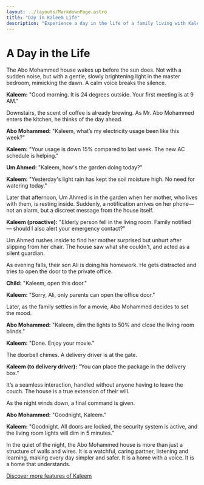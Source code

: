 ```yaml
---
layout: ../layouts/MarkdownPage.astro
title: "Day in Kaleem Life"
description: "Experience a day in the life of a family living with Kaleem. A short story about a home that listens, understands, and cares."
---
```


# A Day in the Life

The Abo Mohammed house wakes up before the sun does. Not with a sudden noise, but with a gentle, slowly brightening light in the master bedroom, mimicking the dawn. A calm voice breaks the silence.

**Kaleem:** "Good morning. It is 24 degrees outside. Your first meeting is at 9 AM."

Downstairs, the scent of coffee is already brewing. As Mr. Abo Mohammed enters the kitchen, he thinks of the day ahead.

**Abo Mohammed:** "Kaleem, what’s my electricity usage been like this week?"

**Kaleem:** "Your usage is down 15% compared to last week. The new AC schedule is helping."

**Um Ahmed:** "Kaleem, how's the garden doing today?"

**Kaleem:** "Yesterday's light rain has kept the soil moisture high. No need for watering today."

Later that afternoon, Um Ahmed is in the garden when her mother, who lives with them, is resting inside. Suddenly, a notification arrives on her phone—not an alarm, but a discreet message from the house itself.

**Kaleem (proactive):** "Elderly person fell in the living room. Family notified — should I also alert your emergency contact?"

Um Ahmed rushes inside to find her mother surprised but unhurt after slipping from her chair. The house saw what she couldn't, and acted as a silent guardian.

As evening falls, their son Ali is doing his homework. He gets distracted and tries to open the door to the private office.

**Child:** "Kaleem, open this door."

**Kaleem:** "Sorry, Ali, only parents can open the office door."

Later, as the family settles in for a movie, Abo Mohammed decides to set the mood.

**Abo Mohammed:** "Kaleem, dim the lights to 50% and close the living room blinds."

**Kaleem:** "Done. Enjoy your movie."

The doorbell chimes. A delivery driver is at the gate.

**Kaleem (to delivery driver):** "You can place the package in the delivery box."

It’s a seamless interaction, handled without anyone having to leave the couch. The house is a true extension of their will.

As the night winds down, a final command is given.

**Abo Mohammed:** "Goodnight, Kaleem."

**Kaleem:** "Goodnight. All doors are locked, the security system is active, and the living room lights will dim in 5 minutes."

In the quiet of the night, the Abo Mohammed house is more than just a structure of walls and wires. It is a watchful, caring partner, listening and learning, making every day simpler and safer. It is a home with a voice. It is a home that understands.

[Discover more features of Kaleem](/features)